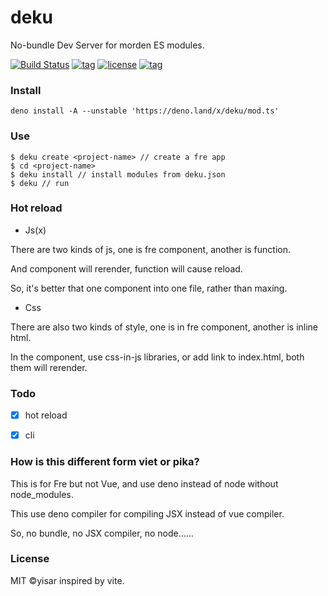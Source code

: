 # deku

No-bundle Dev Server for morden ES modules.

[![Build Status](https://github.com/yisar/deku/workflows/ci/badge.svg?branch=master)](https://github.com/yisar/deku/actions)
[![tag](https://img.shields.io/github/tag/yisar/deku.svg)](https://github.com/yisar/deku)
[![license](https://img.shields.io/github/license/yisar/deku.svg)](https://github.com/yisar/deku)
[![tag](https://img.shields.io/badge/deno>rc1.0-blue.svg)](https://github.com/denoland/deno)

### Install

```shell
deno install -A --unstable 'https://deno.land/x/deku/mod.ts'
```

### Use

```shell
$ deku create <project-name> // create a fre app
$ cd <project-name>
$ deku install // install modules from deku.json
$ deku // run
```

### Hot reload

* Js(x)

There are two kinds of js, one is fre component, another is function.

And component will rerender, function will cause reload.

So, it's better that one component into one file, rather than maxing.

* Css

There are also two kinds of style, one is in fre component, another is inline html.

In the component, use css-in-js libraries, or add link to index.html, both them will rerender.


### Todo

- [x] hot reload

- [x] cli

### How is this different form viet or pika?

This is for Fre but not Vue, and use deno instead of node without node_modules.

This use deno compiler for compiling JSX instead of vue compiler.

So, no bundle, no JSX compiler, no node……

### License

MIT ©yisar inspired by vite.
